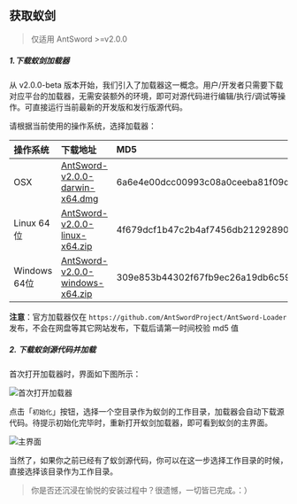 获取蚁剑
---

> 仅适用 AntSword >=v2.0.0

##### 1.下载蚁剑加载器

从 v2.0.0-beta 版本开始，我们引入了加载器这一概念。用户/开发者只需要下载对应平台的加载器，无需安装额外的环境，即可对源代码进行编辑/执行/调试等操作。可直接运行当前最新的开发版和发行版源代码。

请根据当前使用的操作系统，选择加载器：

操作系统 | 下载地址 | MD5
:--|:--|:--
OSX | [AntSword-v2.0.0-darwin-x64.dmg](https://github.com/AntSwordProject/AntSword-Loader/raw/2.0.0/AntSword-v2.0.0-darwin-x64.dmg) | 6a6e4e00dcc00993c08a0ceeba81f09d
Linux 64位 | [AntSword-v2.0.0-linux-x64.zip](https://github.com/AntSwordProject/AntSword-Loader/raw/2.0.0/AntSword-v2.0.0-linux-x64.zip) | 4f679dcf1b47c2b4af7456db21292890
Windows 64位 | [AntSword-v2.0.0-windows-x64.zip](https://github.com/AntSwordProject/AntSword-Loader/raw/2.0.0/AntSword-v2.0.0-windows-x64.zip) | 309e853b44302f67fb9ec26a19db6c59

**注意**：官方加载器仅在 `https://github.com/AntSwordProject/AntSword-Loader` 发布，不会在网盘等其它网站发布，下载后请第一时间校验 md5 值

##### 2. 下载蚁剑源代码并加载

首次打开加载器时，界面如下图所示：

![首次打开加载器][img_get_antsword_1]

点击「`初始化`」按钮，选择一个空目录作为蚁剑的工作目录，加载器会自动下载源代码。待提示初始化完毕时，重新打开蚁剑加载器，即可看到蚁剑的主界面。

![主界面][img_get_antsword_2]

当然了，如果你之前已经有了蚁剑源代码，你可以在这一步选择工作目录的时候，直接选择该目录作为工作目录。


> 你是否还沉浸在愉悦的安装过程中？很遗憾，一切皆已完成。：）

[img_get_antsword_1]: http://7xtigg.com1.z0.glb.clouddn.com/doc/getting_started/get_antsword_1.jpg
[img_get_antsword_2]: http://7xtigg.com1.z0.glb.clouddn.com/doc/getting_started/get_antsword_2.jpg
